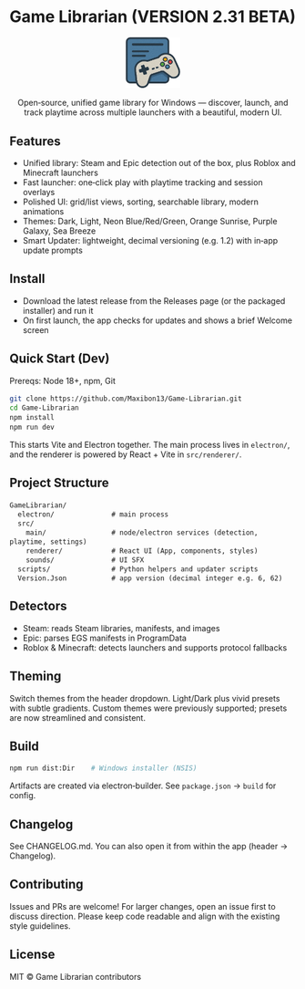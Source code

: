 Game Librarian (VERSION 2.31 BETA)
==============

<div align="center">

<img src="src/Icon.png" alt="Game Librarian" width="96" />

Open‑source, unified game library for Windows — discover, launch, and track playtime across multiple launchers with a beautiful, modern UI.

</div>

Features
--------

- Unified library: Steam and Epic detection out of the box, plus Roblox and Minecraft launchers
- Fast launcher: one‑click play with playtime tracking and session overlays
- Polished UI: grid/list views, sorting, searchable library, modern animations
- Themes: Dark, Light, Neon Blue/Red/Green, Orange Sunrise, Purple Galaxy, Sea Breeze
- Smart Updater: lightweight, decimal versioning (e.g. 1.2) with in‑app update prompts

Install
-------

- Download the latest release from the Releases page (or the packaged installer) and run it
- On first launch, the app checks for updates and shows a brief Welcome screen

Quick Start (Dev)
-----------------

Prereqs: Node 18+, npm, Git

```bash
git clone https://github.com/Maxibon13/Game-Librarian.git
cd Game-Librarian
npm install
npm run dev
```

This starts Vite and Electron together. The main process lives in `electron/`, and the renderer is powered by React + Vite in `src/renderer/`.

Project Structure
-----------------

```
GameLibrarian/
  electron/              # main process
  src/
    main/                # node/electron services (detection, playtime, settings)
    renderer/            # React UI (App, components, styles)
    sounds/              # UI SFX
  scripts/               # Python helpers and updater scripts
  Version.Json           # app version (decimal integer e.g. 6, 62)
```

Detectors
---------

- Steam: reads Steam libraries, manifests, and images
- Epic: parses EGS manifests in ProgramData
- Roblox & Minecraft: detects launchers and supports protocol fallbacks

Theming
-------

Switch themes from the header dropdown. Light/Dark plus vivid presets with subtle gradients. Custom themes were previously supported; presets are now streamlined and consistent.

Build
-----

```bash
npm run dist:Dir    # Windows installer (NSIS)
```

Artifacts are created via electron‑builder. See `package.json` → `build` for config.

Changelog
---------

See CHANGELOG.md. You can also open it from within the app (header → Changelog).

Contributing
------------

Issues and PRs are welcome! For larger changes, open an issue first to discuss direction. Please keep code readable and align with the existing style guidelines.

License
-------

MIT © Game Librarian contributors


